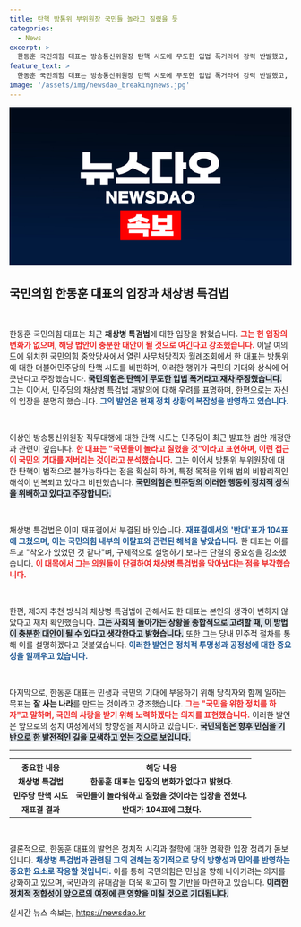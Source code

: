 ```yaml
---
title: 탄핵 방통위 부위원장 국민들 놀라고 질렸을 듯
categories:
  - News
excerpt: >
  한동훈 국민의힘 대표는 방송통신위원장 탄핵 시도에 무도한 입법 폭거라며 강력 반발했고, 제3자 추천 채상병 특검법에 대한 입장을 고수했다. 민주당의 강도 높은 재발의 예고와 여당 단결의 중요성을 강조한 그의 발언은 정치적 갈등의 심화를 시사한다.
feature_text: >
  한동훈 국민의힘 대표는 방송통신위원장 탄핵 시도에 무도한 입법 폭거라며 강력 반발했고, 제3자 추천 채상병 특검법에 대한 입장을 고수했다. 민주당의 강도 높은 재발의 예고와 여당 단결의 중요성을 강조한 그의 발언은 정치적 갈등의 심화를 시사한다.
image: '/assets/img/newsdao_breakingnews.jpg'
---
```


<p><img src="/assets/img/newsdao_breakingnews.jpg" alt="ontimetimes 속보" /></p>

<h2 data-ke-size="size26">국민의힘 한동훈 대표의 입장과 채상병 특검법</h2>

<p data-ke-size="size16">&nbsp;</p>

<p>한동훈 국민의힘 대표는 최근 <strong>채상병 특검법</strong>에 대한 입장을 밝혔습니다. <b><span style="color: #ee2323;">그는 현 입장의 변화가 없으며, 해당 법안이 충분한 대안이 될 것으로 여긴다고 강조했습니다.</span></b> 이날 여의도에 위치한 국민의힘 중앙당사에서 열린 사무처당직자 월례조회에서 한 대표는 방통위에 대한 더불어민주당의 탄핵 시도를 비판하며, 이러한 행위가 국민의 기대와 상식에 어긋난다고 주장했습니다. <b><span style="background-color: #21538527;">국민의힘은 탄핵이 무도한 입법 폭거라고 재차 주장했습니다.</span></b> 그는 이어서, 민주당의 채상병 특검법 재발의에 대해 우려를 표명하며, 한편으로는 자신의 입장을 분명히 했습니다. <b><span style="color: #1a5490;">그의 발언은 현재 정치 상황의 복잡성을 반영하고 있습니다.</span></b></p>

<p data-ke-size="size16">&nbsp;</p>

<p>이상인 방송통신위원장 직무대행에 대한 탄핵 시도는 민주당이 최근 발표한 법안 개정안과 관련이 깊습니다. <b><span style="color: #ee2323;">한 대표는 "국민들이 놀라고 질렸을 것"이라고 표현하며, 이런 접근이 국민의 기대를 저버리는 것이라고 분석했습니다.</span></b> 그는 이어서 방통위 부위원장에 대한 탄핵이 법적으로 불가능하다는 점을 확실히 하며, 특정 목적을 위해 법의 비합리적인 해석이 반복되고 있다고 비판했습니다. <b><span style="background-color: #21538527;">국민의힘은 민주당의 이러한 행동이 정치적 상식을 위배하고 있다고 주장합니다.</span></b> </p>

<p data-ke-size="size16">&nbsp;</p>

<p>채상병 특검법은 이미 재표결에서 부결된 바 있습니다. <b><span style="color: #1a5490;">재표결에서의 '반대'표가 104표에 그쳤으며, 이는 국민의힘 내부의 이탈표와 관련된 해석을 낳았습니다.</span></b> 한 대표는 이를 두고 "착오가 있었던 것 같다"며, 구체적으로 설명하기 보다는 단결의 중요성을 강조했습니다. <b><span style="color: #ee2323;">이 대목에서 그는 의원들이 단결하여 채상병 특검법을 막아냈다는 점을 부각했습니다.</span></b> </p>

<p data-ke-size="size16">&nbsp;</p>

<p>한편, 제3자 추천 방식의 채상병 특검법에 관해서도 한 대표는 본인의 생각이 변하지 않았다고 재차 확인했습니다. <b><span style="background-color: #21538527;">그는 사회의 돌아가는 상황을 종합적으로 고려할 때, 이 방법이 충분한 대안이 될 수 있다고 생각한다고 밝혔습니다.</span></b> 또한 그는 당내 민주적 절차를 통해 이를 설명하겠다고 덧붙였습니다. <b><span style="color: #1a5490;">이러한 발언은 정치적 투명성과 공정성에 대한 중요성을 일깨우고 있습니다.</span></b></p>

<p data-ke-size="size16">&nbsp;</p>

<p>마지막으로, 한동훈 대표는 민생과 국민의 기대에 부응하기 위해 당직자와 함께 일하는 목표는 <strong>잘 사는 나라</strong>를 만드는 것이라고 강조했습니다. <b><span style="color: #ee2323;">그는 "국민을 위한 정치를 하자"고 말하며, 국민의 사랑을 받기 위해 노력하겠다는 의지를 표현했습니다.</span></b> 이러한 발언은 앞으로의 정치 여정에서의 방향성을 제시하고 있습니다. <b><span style="background-color: #21538527;">국민의힘은 향후 민심을 기반으로 한 발전적인 길을 모색하고 있는 것으로 보입니다.</span></b></p>

<hr>

<table style="width: 100%;">
  <tr>
    <th style="text-align: center; height: 17px;"><b>중요한 내용</b></th>
    <th style="text-align: center; height: 17px;"><b>해당 내용</b></th>
  </tr>
  <tr>
    <td style="text-align: center; height: 17px;"><b>채상병 특검법</b></td>
    <td style="text-align: center; height: 17px;"><b>한동훈 대표는 입장의 변화가 없다고 밝혔다.</b></td>
  </tr>
  <tr>
    <td style="text-align: center; height: 17px;"><b>민주당 탄핵 시도</b></td>
    <td style="text-align: center; height: 17px;"><b>국민들이 놀라워하고 질렸을 것이라는 입장을 전했다.</b></td>
  </tr>
  <tr>
    <td style="text-align: center; height: 17px;"><b>재표결 결과</b></td>
    <td style="text-align: center; height: 17px;"><b>반대가 104표에 그쳤다.</b></td>
  </tr>
</table>

<p data-ke-size="size16">&nbsp;</p>

<p>결론적으로, 한동훈 대표의 발언은 정치적 시각과 철학에 대한 명확한 입장 정리가 돋보입니다. <b><span style="color: #1a5490;">채상병 특검법과 관련된 그의 견해는 장기적으로 당의 방향성과 민의를 반영하는 중요한 요소로 작용할 것입니다.</span></b> 이를 통해 국민의힘은 민심을 향해 나아가려는 의지를 강화하고 있으며, 국민과의 유대감을 더욱 확고히 할 기반을 마련하고 있습니다. <b><span style="background-color: #21538527;">이러한 정치적 정합성이 앞으로의 여정에 큰 영향을 미칠 것으로 기대됩니다.</span></b></p>
실시간 뉴스 속보는, <a href="https://newsdao.kr" rel="dofollow">https://newsdao.kr</a>


